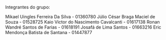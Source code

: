 Integrantes do grupo:

Mikael Uingles Ferreira Da Silva - 01360780
Júlio César Braga Maciel de Souza - 01528725
Kaio Victor do Nascimento Cavalcanti - 01617138
Ronan Wandré Santos de Farias - 01618191
Josafá de Lima Santos - 01663216
Eric Mendonça Batista de Santana - 01447877
